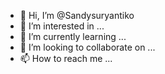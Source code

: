 - 👋 Hi, I’m @Sandysuryantiko
- 👀 I’m interested in ...
- 🌱 I’m currently learning ...
- 💞️ I’m looking to collaborate on ...
- 📫 How to reach me ...

<!---
Sandysuryantiko/Sandysuryantiko is a ✨ special ✨ repository because its `README.md` (this file) appears on your GitHub profile.
You can click the Preview link to take a look at your changes.
--->
